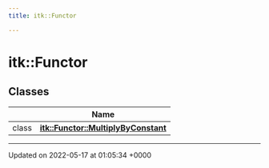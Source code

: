 ```yaml
---
title: itk::Functor

---
```


# itk::Functor



## Classes

|                | Name           |
| -------------- | -------------- |
| class | **[itk::Functor::MultiplyByConstant](../Classes/classitk_1_1Functor_1_1MultiplyByConstant.md)**  |






-------------------------------

Updated on 2022-05-17 at 01:05:34 +0000